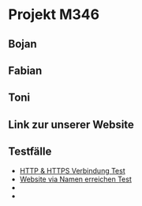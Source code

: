 # Projekt M346
## Bojan
## Fabian
## Toni
## Link zur unserer Website

## Testfälle
- [HTTP & HTTPS Verbindung Test](Testfall1.md)
- [Website via Namen erreichen Test](Testfall2.md)
-
-

